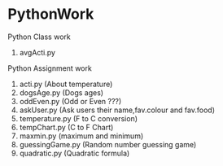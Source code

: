 # PythonWork
Python Class work
1. avgActi.py

Python Assignment work
1. acti.py (About temperature)
2. dogsAge.py (Dogs ages)
3. oddEven.py (Odd or Even ???)
4. askUser.py (Ask users their name,fav.colour and fav.food)
5. temperature.py (F to C conversion)
6. tempChart.py (C to F Chart)
7. maxmin.py (maximum and minimum)
8. guessingGame.py (Random number guessing game)
9. quadratic.py (Quadratic formula)

